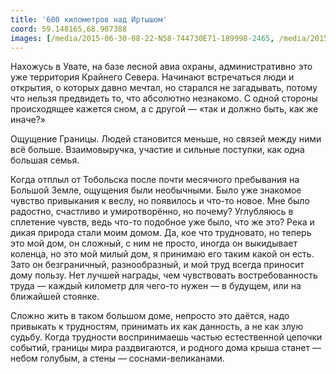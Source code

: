 ```yaml
---
title: '600 километров над Иртышом'
coord: 59.148165,68.907388
images: [/media/2015-06-30-08-22-N58-744730E71-189998-2465, /media/2015-06-30-07-27-N58-873981E68-798104-2310]
---
```


Нахожусь в Увате, на базе лесной авиа охраны, административно это уже территория Крайнего Севера. Начинают встречаться люди и открытия, о которых давно мечтал, но старался не загадывать, потому что нельзя предвидеть то, что абсолютно незнакомо. С одной стороны происходящее кажется сном, а с другой&nbsp;— «так и должно быть, как же иначе?»

Ощущение Границы. Людей становится меньше, но связей между ними всё больше. Взаимовыручка, участие и сильные поступки, как одна большая семья.

Когда отплыл от Тобольска после почти месячного пребывания на Большой Земле, ощущения были необычными. Было уже знакомое чувство привыкания к веслу, но появилось и что-то новое. Мне было радостно, счастливо и умиротворённо, но почему? Углубляюсь в сплетение чувств, ведь что-то подобное уже было, что же это? Река и дикая природа стали моим домом. Да, кое что трудновато, но теперь это мой дом, он сложный, с ним не просто, иногда он выкидывает коленца, но это мой милый дом, я принимаю его таким какой он есть. Зато он безграничный, разнообразный, и мой труд всегда приносит дому пользу. Нет лучшей награды, чем чувствовать востребованность труда&nbsp;— каждый километр для чего-то нужен&nbsp;— в будущем, или на ближайшей стоянке.

Сложно жить в таком большом доме, непросто это даётся, надо привыкать к трудностям, принимать их как данность, а не как злую судьбу. Когда трудности воспринимаешь частью естественной цепочки событий, границы мира раздвигаются, и родного дома крыша станет — небом голубым, а стены — соснами-великанами.
